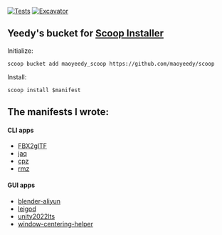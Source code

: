 [![Tests](https://github.com/maoyeedy/yeedyscoop/actions/workflows/ci.yml/badge.svg)](https://github.com/maoyeedy/yeedyscoop/actions/workflows/ci.yml) [![Excavator](https://github.com/maoyeedy/yeedyscoop/actions/workflows/excavator.yml/badge.svg)](https://github.com/maoyeedy/yeedyscoop/actions/workflows/excavator.yml)

## Yeedy's bucket for [Scoop Installer](https://scoop.sh)

Initialize:
```
scoop bucket add maoyeedy_scoop https://github.com/maoyeedy/scoop
```
Install:
```
scoop install $manifest
```

## The manifests I wrote:

#### CLI apps
- [FBX2glTF](bucket\FBX2glTF.json)
- [jaq](bucket\jaq.json)
- [cpz](bucket\cpz.json)
- [rmz](bucket\rmz.json)

#### GUI apps
- [blender-aliyun](bucket\blender-aliyun.json)
- [leigod](bucket\leigod.json)
- [unity2022lts](bucket\unity2022lts.json)
- [window-centering-helper](bucket\window-centering-helper.json)
